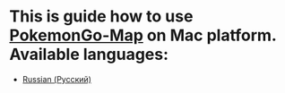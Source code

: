 This is guide how to use [PokemonGo-Map](https://github.com/AHAAAAAAA/PokemonGo-Map) on **Mac** platform.
Available languages:
========
* [Russian (Русский)](https://github.com/robben1234/PokemonGo-Map-FAQ/blob/master/Mac/Russian.md)
